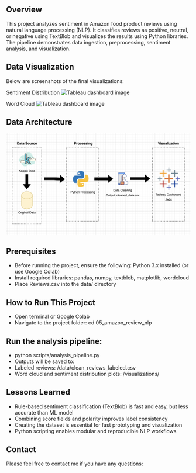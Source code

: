 ## Overview

This project analyzes sentiment in Amazon food product reviews using natural language processing (NLP). It classifies reviews as positive, neutral, or negative using TextBlob and visualizes the results using Python libraries. The pipeline demonstrates data ingestion, preprocessing, sentiment analysis, and visualization.

## Data Visualization

Below are screenshots of the final visualizations:

Sentiment Distribution ![Tableau dashboard image](sentiment_distribution.png)

Word Cloud ![Tableau dashboard image](wordcloud.png)

## Data Architecture

![data_architecture image](amazon_sentiment_nlp_architecture.png)

## Prerequisites

- Before running the project, ensure the following: Python 3.x installed (or use Google Colab)
- Install required libraries: pandas, numpy, textblob, matplotlib, wordcloud
- Place Reviews.csv into the data/ directory

## How to Run This Project

- Open terminal or Google Colab
- Navigate to the project folder: cd 05_amazon_review_nlp

## Run the analysis pipeline:

- python scripts/analysis_pipeline.py
- Outputs will be saved to:
- Labeled reviews: /data/clean_reviews_labeled.csv
- Word cloud and sentiment distribution plots: /visualizations/

## Lessons Learned

- Rule-based sentiment classification (TextBlob) is fast and easy, but less accurate than ML model
- Combining score fields and polarity improves label consistency
- Creating the dataset is essential for fast prototyping and visualization
- Python scripting enables modular and reproducible NLP workflows

## Contact
Please feel free to contact me if you have any questions:
